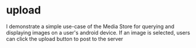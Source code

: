 # upload
I demonstrate a simple use-case of the Media Store for querying and displaying images on a user's android device.
If an image is selected, users can click the upload button to post to the server

